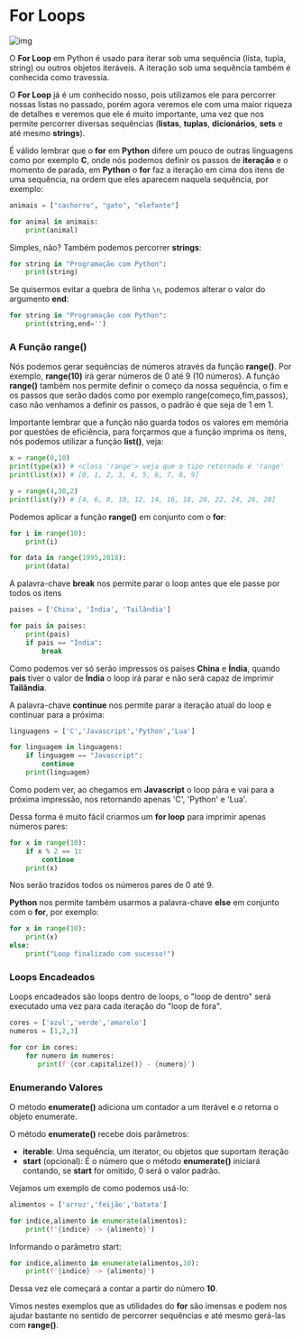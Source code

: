 # For Loops

![img](https://raw.githubusercontent.com/the-akira/Python-Iluminado/master/Imagens/ForLoop.png)

O **For Loop** em Python é usado para iterar sob uma sequência (lista, tupla, string) ou outros objetos iteráveis. A iteração sob uma sequência também é conhecida como travessia.

O **For Loop** já é um conhecido nosso, pois utilizamos ele para percorrer nossas listas no passado, porém agora veremos ele com uma maior riqueza de detalhes e veremos que ele é muito importante, uma vez que nos permite percorrer diversas sequências (**listas**, **tuplas**, **dicionários**, **sets** e até mesmo **strings**).

É válido lembrar que o **for** em **Python** difere um pouco de outras linguagens como por exemplo **C**, onde nós podemos definir os passos de **iteração** e o momento de parada, em **Python** o **for** faz a iteração em cima dos itens de uma sequência, na ordem que eles aparecem naquela sequência, por exemplo:

```python
animais = ["cachorro", "gato", "elefante"]

for animal in animais: 
    print(animal)
```

Simples, não? Também podemos percorrer **strings**:

```python
for string in "Programação com Python":
    print(string)
```

Se quisermos evitar a quebra de linha `\n`, podemos alterar o valor do argumento **end**:

```python
for string in "Programação com Python":
    print(string,end='')
```

### A Função **range()**

Nós podemos gerar sequências de números através da função **range()**. Por exemplo, **range(10)** irá gerar números de 0 até 9 (10 números). A função **range()** também nos permite definir o começo da nossa sequência, o fim e os passos que serão dados como por exemplo range(começo,fim,passos), caso não venhamos a definir os passos, o padrão é que seja de 1 em 1. 

Importante lembrar que a função não guarda todos os valores em memória por questões de eficiência, para forçarmos que a função imprima os itens, nós podemos utilizar a função **list()**, veja:

```python
x = range(0,10)
print(type(x)) # <class 'range'> veja que o tipo retornado é 'range'
print(list(x)) # [0, 1, 2, 3, 4, 5, 6, 7, 8, 9]

y = range(4,30,2)
print(list(y)) # [4, 6, 8, 10, 12, 14, 16, 18, 20, 22, 24, 26, 28]
```

Podemos aplicar a função **range()** em conjunto com o **for**:

```python
for i in range(10):
    print(i)

for data in range(1995,2018):
    print(data)
```

A palavra-chave **break** nos permite parar o loop antes que ele passe por todos os itens

```python
paises = ['China', 'Índia', 'Tailândia']

for pais in paises:
    print(pais)
    if pais == "Índia":
        break
```

Como podemos ver só serão impressos os países **China** e **Índia**, quando **pais** tiver o valor de **Índia** o loop irá parar e não será capaz de imprimir **Tailândia**.

A palavra-chave **continue** nos permite parar a iteração atual do loop e continuar para a próxima:

```python
linguagens = ['C','Javascript','Python','Lua']

for linguagem in linguagens:
    if linguagem == "Javascript":
        continue
    print(linguagem)
```

Como podem ver, ao chegamos em **Javascript** o loop pára e vai para a próxima impressão, nos retornando apenas 'C', 'Python' e 'Lua'.

Dessa forma é muito fácil criarmos um **for loop** para imprimir apenas números pares:

```python
for x in range(10):
    if x % 2 == 1:
        continue
    print(x)
```

Nos serão trazidos todos os números pares de 0 até 9.

**Python** nos permite também usarmos a palavra-chave **else** em conjunto com o **for**, por exemplo:

```python
for x in range(10):
    print(x)
else:
    print("Loop finalizado com sucesso!")
```

### Loops Encadeados

Loops encadeados são loops dentro de loops, o "loop de dentro" será executado uma vez para cada iteração do "loop de fora".

```python
cores = ['azul','verde','amarelo']
numeros = [1,2,3]

for cor in cores:
    for numero in numeros:
       print(f'{cor.capitalize()} - {numero}')
```

### Enumerando Valores

O método **enumerate()** adiciona um contador a um iterável e o retorna o objeto enumerate.

O método **enumerate()** recebe dois parâmetros:

- **iterable**: Uma sequência, um iterator, ou objetos que suportam iteração
- **start** (opcional): É o número que o método **enumerate()** iniciará contando, se **start** for omitido, 0 será o valor padrão.

Vejamos um exemplo de como podemos usá-lo:

```python
alimentos = ['arroz','feijão','batata']

for indice,alimento in enumerate(alimentos):
    print(f'{indice} -> {alimento}')
```

Informando o parâmetro start:

```python
for indice,alimento in enumerate(alimentos,10):
    print(f'{indice} -> {alimento}')
```

Dessa vez ele começará a contar a partir do número **10**.

Vimos nestes exemplos que as utilidades do **for** são imensas e podem nos ajudar bastante no sentido de percorrer sequências e até mesmo gerá-las com **range()**.